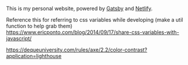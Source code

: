 This is my personal website, powered by [Gatsby](https://www.gatsbyjs.org/) and [Netlify](https://www.netlify.com).

Reference this for referring to css variables while developing (make a util function to help grab them)
https://www.ericponto.com/blog/2014/09/17/share-css-variables-with-javascript/

https://dequeuniversity.com/rules/axe/2.2/color-contrast?application=lighthouse